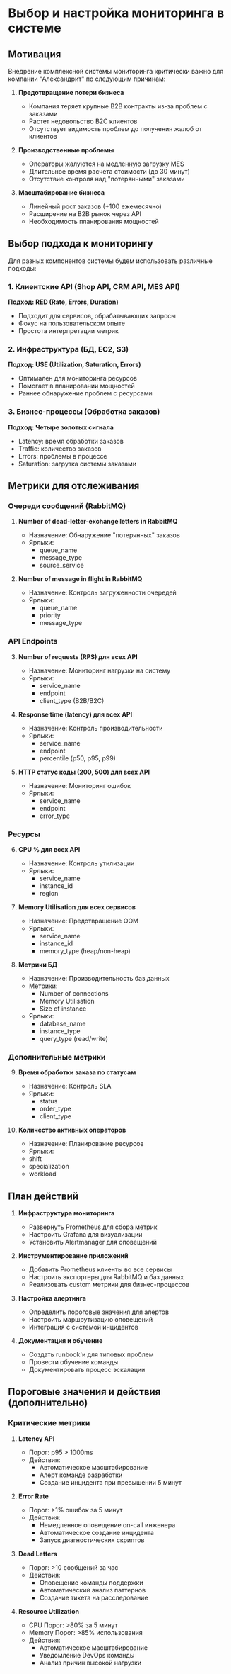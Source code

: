 # Выбор и настройка мониторинга в системе

## Мотивация

Внедрение комплексной системы мониторинга критически важно для компании "Александрит" по следующим причинам:

1. **Предотвращение потери бизнеса**
   - Компания теряет крупные B2B контракты из-за проблем с заказами
   - Растет недовольство B2C клиентов
   - Отсутствует видимость проблем до получения жалоб от клиентов

2. **Производственные проблемы**
   - Операторы жалуются на медленную загрузку MES
   - Длительное время расчета стоимости (до 30 минут)
   - Отсутствие контроля над "потерянными" заказами

3. **Масштабирование бизнеса**
   - Линейный рост заказов (+100 ежемесячно)
   - Расширение на B2B рынок через API
   - Необходимость планирования мощностей

## Выбор подхода к мониторингу

Для разных компонентов системы будем использовать различные подходы:

### 1. Клиентские API (Shop API, CRM API, MES API)
**Подход: RED (Rate, Errors, Duration)**
- Подходит для сервисов, обрабатывающих запросы
- Фокус на пользовательском опыте
- Простота интерпретации метрик

### 2. Инфраструктура (БД, EC2, S3)
**Подход: USE (Utilization, Saturation, Errors)**
- Оптимален для мониторинга ресурсов
- Помогает в планировании мощностей
- Раннее обнаружение проблем с ресурсами

### 3. Бизнес-процессы (Обработка заказов)
**Подход: Четыре золотых сигнала**
- Latency: время обработки заказов
- Traffic: количество заказов
- Errors: проблемы в процессе
- Saturation: загрузка системы заказами

## Метрики для отслеживания

### Очереди сообщений (RabbitMQ)

1. **Number of dead-letter-exchange letters in RabbitMQ**
   - Назначение: Обнаружение "потерянных" заказов
   - Ярлыки:
     * queue_name
     * message_type
     * source_service

2. **Number of message in flight in RabbitMQ**
   - Назначение: Контроль загруженности очередей
   - Ярлыки:
     * queue_name
     * priority
     * message_type

### API Endpoints

3. **Number of requests (RPS) для всех API**
   - Назначение: Мониторинг нагрузки на систему
   - Ярлыки:
     * service_name
     * endpoint
     * client_type (B2B/B2C)

4. **Response time (latency) для всех API**
   - Назначение: Контроль производительности
   - Ярлыки:
     * service_name
     * endpoint
     * percentile (p50, p95, p99)

5. **HTTP статус коды (200, 500) для всех API**
   - Назначение: Мониторинг ошибок
   - Ярлыки:
     * service_name
     * endpoint
     * error_type

### Ресурсы

6. **CPU % для всех API**
   - Назначение: Контроль утилизации
   - Ярлыки:
     * service_name
     * instance_id
     * region

7. **Memory Utilisation для всех сервисов**
   - Назначение: Предотвращение OOM
   - Ярлыки:
     * service_name
     * instance_id
     * memory_type (heap/non-heap)

8. **Метрики БД**
   - Назначение: Производительность баз данных
   - Метрики:
     * Number of connections
     * Memory Utilisation
     * Size of instance
   - Ярлыки:
     * database_name
     * instance_type
     * query_type (read/write)

### Дополнительные метрики

9. **Время обработки заказа по статусам**
   - Назначение: Контроль SLA
   - Ярлыки:
     * status
     * order_type
     * client_type

10. **Количество активных операторов**
    - Назначение: Планирование ресурсов
    - Ярлыки:
     * shift
     * specialization
     * workload

## План действий

1. **Инфраструктура мониторинга**
   - Развернуть Prometheus для сбора метрик
   - Настроить Grafana для визуализации
   - Установить Alertmanager для оповещений

2. **Инструментирование приложений**
   - Добавить Prometheus клиенты во все сервисы
   - Настроить экспортеры для RabbitMQ и баз данных
   - Реализовать custom метрики для бизнес-процессов

3. **Настройка алертинга**
   - Определить пороговые значения для алертов
   - Настроить маршрутизацию оповещений
   - Интеграция с системой инцидентов

4. **Документация и обучение**
   - Создать runbook'и для типовых проблем
   - Провести обучение команды
   - Документировать процесс эскалации

## Пороговые значения и действия (дополнительно)

### Критические метрики

1. **Latency API**
   - Порог: p95 > 1000ms
   - Действия:
     * Автоматическое масштабирование
     * Алерт команде разработки
     * Создание инцидента при превышении 5 минут

2. **Error Rate**
   - Порог: >1% ошибок за 5 минут
   - Действия:
     * Немедленное оповещение on-call инженера
     * Автоматическое создание инцидента
     * Запуск диагностических скриптов

3. **Dead Letters**
   - Порог: >10 сообщений за час
   - Действия:
     * Оповещение команды поддержки
     * Автоматический анализ паттернов
     * Создание тикета на расследование

4. **Resource Utilization**
   - CPU Порог: >80% за 5 минут
   - Memory Порог: >85% использования
   - Действия:
     * Автоматическое масштабирование
     * Уведомление DevOps команды
     * Анализ причин высокой нагрузки